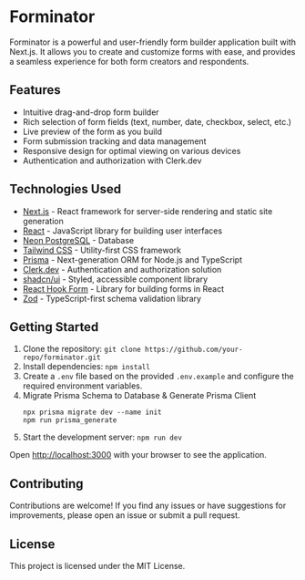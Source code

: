 # Forminator

Forminator is a powerful and user-friendly form builder application built with Next.js. It allows you to create and customize forms with ease, and provides a seamless experience for both form creators and respondents.

## Features

- Intuitive drag-and-drop form builder
- Rich selection of form fields (text, number, date, checkbox, select, etc.)
- Live preview of the form as you build
- Form submission tracking and data management
- Responsive design for optimal viewing on various devices
- Authentication and authorization with Clerk.dev

## Technologies Used

- [Next.js](https://nextjs.org/) - React framework for server-side rendering and static site generation
- [React](https://reactjs.org/) - JavaScript library for building user interfaces
- [Neon PostgreSQL](https://neon.tech/) - Database
- [Tailwind CSS](https://tailwindcss.com/) - Utility-first CSS framework
- [Prisma](https://www.prisma.io/) - Next-generation ORM for Node.js and TypeScript
- [Clerk.dev](https://clerk.dev/) - Authentication and authorization solution
- [shadcn/ui](https://ui.shadcn.com/) - Styled, accessible component library
- [React Hook Form](https://react-hook-form.com/) - Library for building forms in React
- [Zod](https://github.com/colinhacks/zod) - TypeScript-first schema validation library

## Getting Started

1. Clone the repository: `git clone https://github.com/your-repo/forminator.git`
2. Install dependencies: 
   `npm install`   
3. Create a `.env` file based on the provided `.env.example` and configure the required environment variables.
4. Migrate Prisma Schema to Database & Generate Prisma Client
   ```
   npx prisma migrate dev --name init
   npm run prisma_generate
   ```
5. Start the development server: `npm run dev`

Open [http://localhost:3000](http://localhost:3000) with your browser to see the application.

## Contributing

Contributions are welcome! If you find any issues or have suggestions for improvements, please open an issue or submit a pull request.

## License

This project is licensed under the MIT License.